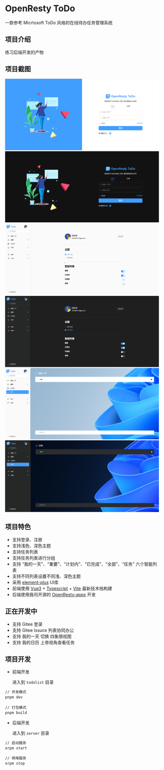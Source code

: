 # OpenResty ToDo

一款参考 Micrtosoft ToDo 风格的在线待办任务管理系统

## 项目介绍

练习后端开发的产物

## 项目截图

![登录-浅色](./docs/login-light.png)
![登录-深色](./docs/login-dark.png)
![设置-浅色](./docs/setting-light.png)
![设置-深色](./docs/setting-dark.png)
![任务-浅色](./docs/task-light.png)
![任务-深色](./docs/task-dark.png)

## 项目特色

- 支持登录、注册
- 支持浅色、深色主题
- 支持任务列表
- 支持任务列表进行分组
- 支持 “我的一天”、“重要”、“计划内”、“已完成”、“全部”、“任务” 六个智能列表
- 支持不同列表设置不同浅、深色主题
- 采用 [element-plus](https://element-plus.gitee.io/zh-CN/) UI库
- 前端使用 [Vue3](https://cn.vuejs.org/) + [Typescript](https://www.typescriptlang.org/) + [Vite](https://cn.vitejs.dev/) 最新技术栈构建
- 后端使用我司开源的 [OpenResty-appx](https://github.com/killsen/openresty-appx) 开发

## 正在开发中

- 支持 Gitee 登录
- 支持 Gitee Issuce 列表协同办公
- 支持 我的一天 切换 四象限视图
- 支持 我的日历 上帝视角查看任务

## 项目开发

- 前端开发

    进入到 `todolist` 目录

```sh
// 开发模式
pnpm dev

// 打包模式
pnpm build
```

- 后端开发

    进入到 `server` 目录

```sh
// 启动服务
orpm start

// 停用服务
orpm stop
```
